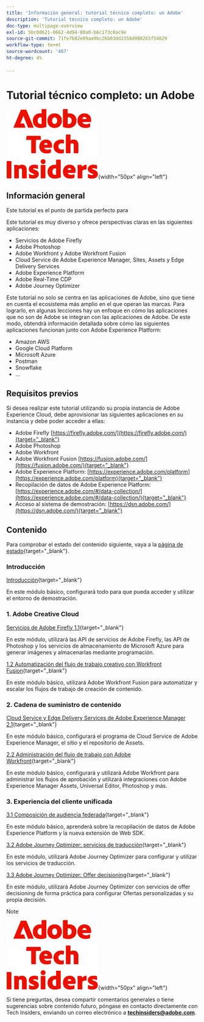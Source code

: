```yaml
---
title: 'Información general: tutorial técnico completo: un Adobe'
description: 'Tutorial técnico completo: un Adobe'
doc-type: multipage-overview
exl-id: 5bc0d621-0662-4d94-80a0-b6c173c0ac9e
source-git-commit: 71fe7b82e09aa9bc26b03dd2358d008265f54629
workflow-type: tm+mt
source-wordcount: '467'
ht-degree: 4%

---
```


# Tutorial técnico completo: un Adobe

![Perspectivas técnicas](./assets/images/techinsiders.png){width="50px" align="left"}

## Información general

Este tutorial es el punto de partida perfecto para

Este tutorial es muy diverso y ofrece perspectivas claras en las siguientes aplicaciones:

- Servicios de Adobe Firefly
- Adobe Photoshop
- Adobe Workfront y Adobe Workfront Fusion
- Cloud Service de Adobe Experience Manager, Sites, Assets y Edge Delivery Services
- Adobe Experience Platform
- Adobe Real-Time CDP
- Adobe Journey Optimizer


Este tutorial no solo se centra en las aplicaciones de Adobe, sino que tiene en cuenta el ecosistema más amplio en el que operan las marcas. Para lograrlo, en algunas lecciones hay un enfoque en cómo las aplicaciones que no son de Adobe se integran con las aplicaciones de Adobe. De este modo, obtendrá información detallada sobre cómo las siguientes aplicaciones funcionan junto con Adobe Experience Platform:

- Amazon AWS
- Google Cloud Platform
- Microsoft Azure
- Postman
- Snowflake
- ...

## Requisitos previos

Si desea realizar este tutorial utilizando su propia instancia de Adobe Experience Cloud, debe aprovisionar las siguientes aplicaciones en su instancia y debe poder acceder a ellas:

- Adobe Firefly [https://firefly.adobe.com/](https://firefly.adobe.com/){target="_blank"}
- Adobe Photoshop
- Adobe Workfront
- Adobe Workfront Fusion [https://fusion.adobe.com/](https://fusion.adobe.com/){target="_blank"}
- Adobe Experience Platform: [https://experience.adobe.com/platform](https://experience.adobe.com/platform){target="_blank"}
- Recopilación de datos de Adobe Experience Platform: [https://experience.adobe.com/#/data-collection/](https://experience.adobe.com/#/data-collection/){target="_blank"}
- Acceso al sistema de demostración: [https://dsn.adobe.com/](https://dsn.adobe.com/){target="_blank"}

## Contenido

Para comprobar el estado del contenido siguiente, vaya a la [página de estado](./status.md){target="_blank"}.

### Introducción

[Introducción](./modules/getting-started/gettingstarted/getting-started.md){target="_blank"}

En este módulo básico, configurará todo para que pueda acceder y utilizar el entorno de demostración.

### 1. Adobe Creative Cloud

[Servicios de Adobe Firefly 1.1](./modules/creative-cloud/module1.1/firefly-services.md){target="_blank"}

En este módulo, utilizará las API de servicios de Adobe Firefly, las API de Photoshop y los servicios de almacenamiento de Microsoft Azure para generar imágenes y almacenarlas mediante programación.

[1.2 Automatización del flujo de trabajo creativo con Workfront Fusion](./modules/creative-cloud/module1.2/automation.md){target="_blank"}

En este módulo básico, utilizará Adobe Workfront Fusion para automatizar y escalar los flujos de trabajo de creación de contenido.

### 2. Cadena de suministro de contenido

[Cloud Service y Edge Delivery Services de Adobe Experience Manager 2.1](./modules/csc/module2.1/aemcs.md){target="_blank"}

En este módulo básico, configurará el programa de Cloud Service de Adobe Experience Manager, el sitio y el repositorio de Assets.

[2.2 Administración del flujo de trabajo con Adobe Workfront](./modules/csc/module2.2/workfront.md){target="_blank"}

En este módulo básico, configurará y utilizará Adobe Workfront para administrar los flujos de aprobación y utilizará integraciones con Adobe Experience Manager Assets, Universal Editor, Photoshop y más.

### 3. Experiencia del cliente unificada

[3.1 Composición de audiencia federada](./modules/uce/module3.1/fac.md){target="_blank"}

En este módulo básico, aprenderá sobre la recopilación de datos de Adobe Experience Platform y la nueva extensión de Web SDK.

[3.2 Adobe Journey Optimizer: servicios de traducción](./modules/uce/module3.2/ajotranslationsvcs.md){target="_blank"}

En este módulo, utilizará Adobe Journey Optimizer para configurar y utilizar los servicios de traducción.

[3.3 Adobe Journey Optimizer: Offer decisioning](./modules/uce/module3.3/offer-decisioning.md){target="_blank"}

En este módulo, utilizará Adobe Journey Optimizer con servicios de offer decisioning de forma práctica para configurar Ofertas personalizadas y su propia decisión.

>[!NOTE]
>
>![Perspectivas técnicas](./assets/images/techinsiders.png){width="50px" align="left"}
>
>Si tiene preguntas, desea compartir comentarios generales o tiene sugerencias sobre contenido futuro, póngase en contacto directamente con Tech Insiders, enviando un correo electrónico a **techinsiders@adobe.com**.

